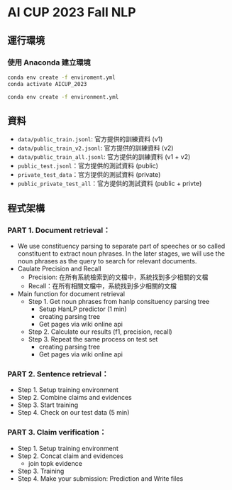 # AI CUP 2023 Fall NLP

## 運行環境

### 使用 Anaconda 建立環境

```bash
conda env create -f enviroment.yml
conda activate AICUP_2023
```

```bash create a conda environment from it as follows:
conda env create -f environment.yml
```

## 資料
- `data/public_train.jsonl`: 官方提供的訓練資料 (v1)
- `data/public_train_v2.jsonl`: 官方提供的訓練資料 (v2)
- `data/public_train_all.jsonl`: 官方提供的訓練資料 (v1 + v2)
- `public_test.jsonl`：官方提供的測試資料 (public)
- `private_test_data`：官方提供的測試資料 (private)
- `public_private_test_all`：官方提供的測試資料 (public + privte)

## 程式架構

### PART 1. Document retrieval： 
- We use constituency parsing to separate part of speeches or so called constituent to extract noun phrases. In the later stages, we will use the noun phrases as the query to search for relevant documents.
- Caulate Precision and Recall
    - Precision: 在所有系統檢索到的文檔中，系統找到多少相關的文檔
    - Recall：在所有相關文檔中，系統找到多少相關的文檔
- Main function for document retrieval
    - Step 1. Get noun phrases from hanlp consituency parsing tree 
        - Setup HanLP predictor (1 min)
        - creating parsing tree
        - Get pages via wiki online api
    - Step 2. Calculate our results (f1, precision, recall)
    - Step 3. Repeat the same process on test set
        - creating parsing tree
        - Get pages via wiki online api

### PART 2. Sentence retrieval：
- Step 1. Setup training environment
- Step 2. Combine claims and evidences
- Step 3. Start training
- Step 4. Check on our test data (5 min)

### PART 3. Claim verification：
- Step 1. Setup training environment
- Step 2. Concat claim and evidences
    - join topk evidence
- Step 3. Training
- Step 4. Make your submission: Prediction and Write files
